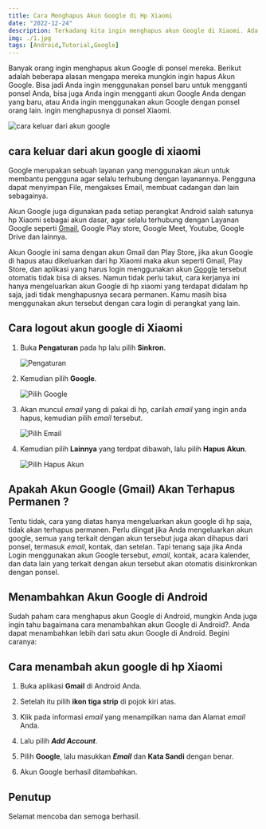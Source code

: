 ```yaml
---
title: Cara Menghapus Akun Google di Hp Xiaomi
date: "2022-12-24"
description: Terkadang kita ingin menghapus akun Google di Xiaomi. Ada banyak alasan ingin mengeluarkan akun Google di hp, bisa karena mengganti hp atau lainnya.
img: ./1.jpg
tags: [Android,Tutorial,Google]
---
```


Banyak orang ingin menghapus akun Google di ponsel mereka. Berikut adalah beberapa alasan mengapa mereka mungkin ingin hapus Akun Google. Bisa jadi Anda ingin menggunakan ponsel baru untuk mengganti ponsel Anda, bisa juga Anda ingin mengganti akun Google Anda dengan yang baru, atau Anda ingin menggunakan akun Google dengan ponsel orang lain. ingin menghapusnya di ponsel Xiaomi.

![cara keluar dari akun google](https://1.bp.blogspot.com/-g4OvMazVJpc/YP_q0gpYSpI/AAAAAAAACPE/8LFbdRZkKuE4LRLbwhKf20x6HIu5Vqz-QCLcBGAsYHQ/s626/cara%2Bkeluar%2Bdari%2Bakun%2Bgoogle.jpg)

## cara keluar dari akun google di xiaomi

Google merupakan sebuah layanan yang menggunakan akun untuk membantu pengguna agar selalu terhubung dengan layanannya. Pengguna dapat menyimpan File, mengakses Email, membuat cadangan dan lain sebagainya.

Akun Google juga digunakan pada setiap perangkat Android salah satunya hp Xiaomi sebagai akun dasar, agar selalu terhubung dengan Layanan Google seperti [Gmail](https://www.gmail.com), Google Play store, Google Meet, Youtube, Google Drive dan lainnya.

Akun Google ini sama dengan akun Gmail dan Play Store, jika akun Google di hapus atau dikeluarkan dari hp Xiaomi maka akun seperti Gmail, Play Store, dan aplikasi yang harus login menggunakan akun [Google](https://m.wappur.my.id/search/label/Google) tersebut otomatis tidak bisa di akses. Namun tidak perlu takut, cara kerjanya ini hanya mengeluarkan akun Google di hp xiaomi yang terdapat didalam hp saja, jadi tidak menghapusnya secara permanen. Kamu masih bisa menggunakan akun tersebut dengan cara login di perangkat yang lain.

## Cara logout akun google di Xiaomi

1. Buka **Pengaturan** pada hp lalu pilih **Sinkron**.

    ![Pengaturan](https://1.bp.blogspot.com/-i1hoIu4Prm8/XzZPHNFy-sI/AAAAAAAACC8/kPMRCAbrLQA4GYPgvA3dcenfc7wWpd4rACLcBGAsYHQ/s320/IMG_20200814_132802.jpg)

2. Kemudian pilih **Google**.

    ![Pilih Google](https://1.bp.blogspot.com/-qEIW3cL4RYw/XzZPG3FZMqI/AAAAAAAACC0/iEm9BqXUgQw7Y_Z0S7ShOTvfT7i_m_75QCLcBGAsYHQ/s320/IMG_20200814_132833.jpg)

3. Akan muncul _email_ yang di pakai di hp, carilah _email_ yang ingin anda hapus, kemudian pilih _email_ tersebut.

    ![Pilih Email](https://1.bp.blogspot.com/--xG8c_ji4JE/XzZPG_8XroI/AAAAAAAACC4/90-8xHlvig06sWJwlRTZ1Tfo3jfAtWsqQCLcBGAsYHQ/s320/IMG_20200814_133001.jpg)

4. Kemudian pilih **Lainnya** yang terdpat dibawah, lalu pilih **Hapus Akun**.

    ![Pilih Hapus Akun](https://1.bp.blogspot.com/-YpoKTY9iPfI/XzZPHmdOaOI/AAAAAAAACDA/4I4Rt1bC-yIVmc3ZIVK6FqVFqctioRfmwCLcBGAsYHQ/s320/IMG_20200814_133139.jpg)

## Apakah Akun Google (Gmail) Akan Terhapus Permanen ?

Tentu tidak, cara yang diatas hanya mengeluarkan akun google di hp saja, tidak akan terhapus permanen. Perlu diingat jika Anda mengeluarkan akun google, semua yang terkait dengan akun tersebut juga akan dihapus dari ponsel, termasuk _email_, kontak, dan setelan. Tapi tenang saja jika Anda Login menggunakan akun Google tersebut, _email_, kontak, acara kalender, dan data lain yang terkait dengan akun tersebut akan otomatis disinkronkan dengan ponsel.

## Menambahkan Akun Google di Android

Sudah paham cara menghapus akun Google di Android, mungkin Anda juga ingin tahu bagaimana cara menambahkan akun Google di Android?. Anda dapat menambahkan lebih dari satu akun Google di Android. Begini caranya:

## Cara menambah akun google di hp Xiaomi

1.  Buka aplikasi **Gmail** di Android Anda.

2.  Setelah itu pilih **ikon tiga strip** di pojok kiri atas.

3.  Klik pada informasi _email_ yang menampilkan nama dan Alamat _email_ Anda.

4.  Lalu pilih **_Add Account_**.

5.  Pilih **Google**, lalu masukkan **_Email_** dan **Kata Sandi** dengan benar.

6.  Akun Google berhasil ditambahkan.

## Penutup

Selamat mencoba dan semoga berhasil.